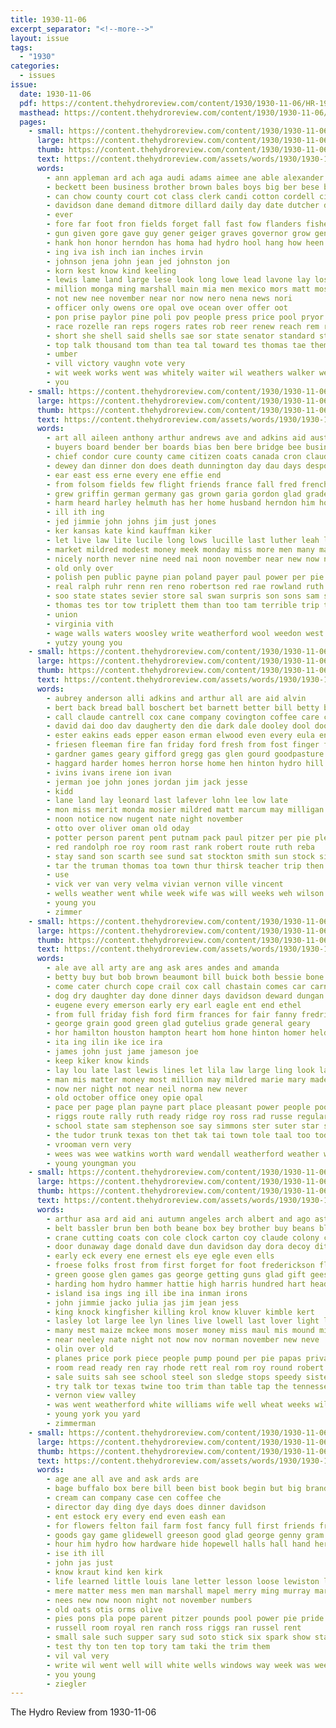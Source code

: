 ```yaml
---
title: 1930-11-06
excerpt_separator: "<!--more-->"
layout: issue
tags:
  - "1930"
categories:
  - issues
issue:
  date: 1930-11-06
  pdf: https://content.thehydroreview.com/content/1930/1930-11-06/HR-1930-11-06.pdf
  masthead: https://content.thehydroreview.com/content/1930/1930-11-06/masthead/HR-1930-11-06.jpg
  pages:
    - small: https://content.thehydroreview.com/content/1930/1930-11-06/small/HR-1930-11-06-01.jpg
      large: https://content.thehydroreview.com/content/1930/1930-11-06/large/HR-1930-11-06-01.jpg
      thumb: https://content.thehydroreview.com/content/1930/1930-11-06/thumbnails/HR-1930-11-06-01.jpg
      text: https://content.thehydroreview.com/assets/words/1930/1930-11-06/HR-1930-11-06-01.txt
      words:
        - ann appleman ard ach aga audi adams aimee ane able alexander ago ask alle alt aca arm all age anil ates and are alley
        - beckett been business brother brown bales boys big ber bese boy burns brought bee bas below burton bis but both buras born
        - can chow county court cot class clerk candi cotton cordell city coleman clinton chief cate carter cope campbell coey
        - davidson dane demand ditmore dillard daily day date dutcher ded demos dixon
        - ever
        - fore far foot fron fields forget fall fast fow flanders fisher from for first fire fon found fing
        - gun given gore gave guy gener geiger graves governor grow general glidewell gillett gar gen gillet glew garvey
        - hank hon honor herndon has homa had hydro hool hang how heen hore haskins hickman harrison holiday havel hastings high hold hoover
        - ing iva ish inch ian inches irvin
        - johnson jena john jean jed johnston jon
        - korn kest know kind keeling
        - lewis lame land large lese look long lowe lead lavone lay losing lies lie lani laswell leer lower little list lint like
        - million monga ming marshall main mia men mexico mors matt mos mark miles made mon mauk market mea mee mine maae may members murray mis matter morgan mayan mies miss
        - not new nee november near nor now nero nena news nori
        - officer only owens ore opal ove ocean over offer oot
        - pon prise paylor pine poli pov people press price pool pryor pei pound pack pree pein pues per pair pare pannell
        - race rozelle ran reps rogers rates rob reer renew reach rem ried row riggs roof rate rec roll
        - short she shell said shells sae sor state senator standard staple sever spies sen sat slates second school sill standing sneed santa spann saturday sir say street sweep shed sons sow sailors story smith sane sur seats sac shan som store shi staggs stacey scarth see sheriff storm stone stove sith shall special
        - top talk thousand tom than tea tal toward tes thomas tae them times tha thane town tue tower the tice thurs
        - umber
        - vill victory vaughn vote very
        - wit week works went was whitely waiter wil weathers walker welles wings will with ware wen weal weary well wall west world win weatherford
        - you
    - small: https://content.thehydroreview.com/content/1930/1930-11-06/small/HR-1930-11-06-02.jpg
      large: https://content.thehydroreview.com/content/1930/1930-11-06/large/HR-1930-11-06-02.jpg
      thumb: https://content.thehydroreview.com/content/1930/1930-11-06/thumbnails/HR-1930-11-06-02.jpg
      text: https://content.thehydroreview.com/assets/words/1930/1930-11-06/HR-1930-11-06-02.txt
      words:
        - art all aileen anthony arthur andrews ave and adkins aid austria ath ago are
        - buyers board bender ber boards bias ben bere bridge bee business bryan big bers brisbane but buy brothers bar beachy bene bank box bill brook born baby butler better boucher been body
        - chief condor cure county came citizen coats canada cron claude company city can covington cotton cutting crick caller con cause congress camp christmas crail cane
        - dewey dan dinner don does death dunnington day dau days despot dick during daughters
        - ear east ess erne every ene effie end
        - from folsom fields few flight friends france fall fred french fare frank fan for forget frankie file friday
        - grew griffin german germany gas grown garia gordon glad grade gun
        - harm heard harley helmuth has her home husband herndon him holmes henry high hydro had held hearst harris hom hopewell herbert health
        - ill ith ing
        - jed jimmie john johns jim just jones
        - ker kansas kate kind kauffman kiker
        - let live law lite lucile long lows lucille last luther leah levi living large less lon
        - market mildred modest money meek monday miss more men many maude mis minnie made mcfarlin maud mania mille may mil miles moth meno mary miller marion mens main
        - nicely north never nine need nai noon november near new now not name night nissley nay
        - old only over
        - polish pen public payne pian poland payer paul power per pie pounds peace profit present prior place pieper pool plain pack
        - real ralph ruhr renn ren reno robertson red rae rowland ruth reu rehm rank
        - soo state states sevier store sal swan surpris son sons sam siefert standard slagell sane shive sunday she summons suits sun simon sunda smith silk swartzendruber seen show sunde sells supper strong self service street south stock stutzman saturday
        - thomas tes tor tow triplett them than too tam terrible trip ten the take tax toward
        - union
        - virginia vith
        - wage walls waters woosley write weatherford wool weedon west worth weight why willing war was while works wear weather wife world week with winter wily wells will wonders
        - yutzy young you
    - small: https://content.thehydroreview.com/content/1930/1930-11-06/small/HR-1930-11-06-03.jpg
      large: https://content.thehydroreview.com/content/1930/1930-11-06/large/HR-1930-11-06-03.jpg
      thumb: https://content.thehydroreview.com/content/1930/1930-11-06/thumbnails/HR-1930-11-06-03.jpg
      text: https://content.thehydroreview.com/assets/words/1930/1930-11-06/HR-1930-11-06-03.txt
      words:
        - aubrey anderson alli adkins and arthur all are aid alvin
        - bert back bread ball boschert bet barnett better bill betty ben bos best black bring blum blanch business bil brother baby
        - call claude cantrell cox cane company covington coffee care crawl city cold car clinton
        - david dai doo dav daugherty den die dark dale dooley dool doole delbert drake dunithan day door dinner denny daughter
        - ester eakins eads epper eason erman elwood even every eula end elmer egg ellis edna
        - friesen fleeman fire fan friday ford fresh from fost finger forde fine floor for fill foreman fer frid folks fam
        - gardner games geary gifford gregg gas glen gourd goodpasture garman gordan grown georgia german george ghost gracie glad
        - haggard harder homes herron horse home hen hinton hydro hill henry hurt hesser harry har had hibbs hung huss hour her head him
        - ivins ivans irene ion ivan
        - jerman joe john jones jordan jim jack jesse
        - kidd
        - lane land lay leonard last lafever lohn lee low late
        - mon miss merit monda mosier mildred matt marcum may milligan mis mose mash monday mckee mond morning moser miller made mons
        - noon notice now nugent nate night november
        - otto over oliver oman old oday
        - potter person parent pent putnam pack paul pitzer per pie pleasant
        - red randolph roe roy room rast rank robert route ruth reba
        - stay sand son scarth see sund sat stockton smith sun stock sinclair sturgill sayre sunda ser saturday sup supper seats simpson sharry sunday
        - tar the truman thomas toa town thur thirsk teacher trip then top them ting till tol
        - use
        - vick ver van very velma vivian vernon ville vincent
        - wells weather went while week wife was will weeks weh wilson with webb wyatt wright weatherford west wee warde warren wilma wagon
        - young you
        - zimmer
    - small: https://content.thehydroreview.com/content/1930/1930-11-06/small/HR-1930-11-06-04.jpg
      large: https://content.thehydroreview.com/content/1930/1930-11-06/large/HR-1930-11-06-04.jpg
      thumb: https://content.thehydroreview.com/content/1930/1930-11-06/thumbnails/HR-1930-11-06-04.jpg
      text: https://content.thehydroreview.com/assets/words/1930/1930-11-06/HR-1930-11-06-04.txt
      words:
        - ale ave all arty are ang ask ares andes and amanda
        - betty buy but bob brown beaumont bill buick both bessie bone bennie blaine best bradley beams back been bonnie brought beck business bela box
        - come cater church cope crail cox call chastain comes car carne chambers clinton coach collie city cover close can colony cold cand company cast cham came cole
        - dog dry daughter day done dinner days davidson deward dungan deal due dallas
        - eugene every emerson early ery earl eagle ent end ethel
        - from full friday fish ford firm frances for fair fanny fredrick first farm fresh few friends folks frank
        - george grain good green glad gutelius grade general geary
        - hor hamilton houston hampton heart hom hone hinton homer held hydro heer has him hest home hancock holding huckleby half her homes how had hold hee
        - ita ing ilin ike ice ira
        - james john just jame jameson joe
        - keep kiker know kinds
        - lay lou late last lewis lines let lila law large ling look land lin little leb light
        - man mis matter money most million may mildred marie mary made miss mcelroy marcum mansell miller moe meek
        - now ner night not near neil norma new never
        - old october office oney opie opal
        - pace per page plan payne part place pleasant power people pool past pullen price post pastor pho paes
        - riggs route rally ruth ready ridge roy ross rad russe regular russell rand rom
        - school state sam stephenson soe say simmons ster suter star sih saturday she sunter sedan son soon sunday shelton sevier sale sun service see store safe sees show sales
        - the tudor trunk texas ton thet tak tai town tole taal too tod ted tae taken
        - vrooman vern very
        - wees was wee watkins worth ward wendall weatherford weather weight wife white wier wear work wood will week with weeks weldon way went wells well
        - young youngman you
    - small: https://content.thehydroreview.com/content/1930/1930-11-06/small/HR-1930-11-06-05.jpg
      large: https://content.thehydroreview.com/content/1930/1930-11-06/large/HR-1930-11-06-05.jpg
      thumb: https://content.thehydroreview.com/content/1930/1930-11-06/thumbnails/HR-1930-11-06-05.jpg
      text: https://content.thehydroreview.com/assets/words/1930/1930-11-06/HR-1930-11-06-05.txt
      words:
        - arthur asa ard aid ani autumn angeles arch albert and ago ast able allene are all allie august altus
        - belt bassler brun ben both beane box bey brother buy beans black been boul binder baby but ballew boys bottle beck big blood byrum best bow
        - crane cutting coats con cole clock carton coy claude colony coffee carls certain case curnutt come cobb chas call company came cecil cause collison carl can city corn
        - door dunaway dage donald dave dun davidson day dora decoy ditmore dandy dark daughter
        - early eck every ene ernest els eye egle even ells
        - froese folks frost from first forget for foot frederickson floyd flake friday finder fancy farm
        - green goose glen games gas george getting guns glad gift geese gat gather goods gun glass gene given
        - harding hom hydro hammer hattie high harris hundred hart heads hamilton hoes house hemry how him hunt heard heading has hinton hume had home harry hammet
        - island isa ings ing ill ibe ina inman irons
        - john jimmie jacko julia jas jim jean jess
        - king knock kingfisher killing krol know kluver kimble kert
        - lasley lot large lee lyn lines live lowell last lover light lahoma los let line louis lynch left look
        - many mest maize mckee mons moser money miss maul mis mound miller most more mildred may mapel milter male mustard
        - near neeley nate night not now nov norman november new neve
        - olin over old
        - planes price pork piece people pump pound per pie papas private pay pass powder pine pack
        - room read ready ren ray rhode rett real rom roy round robert route
        - sale suits sah see school steel son sledge stops speedy sister special stoves sunday saturday surprise selling stock stewart skaggs stutzman sie seen shower sali sun ser suit
        - try talk tor texas twine too trim than table tap the tennessee thomas tilt
        - vernon view valley
        - was went weatherford white williams wife well wheat weeks will work waffle wind watch war winning with week wild
        - young york you yard
        - zimmerman
    - small: https://content.thehydroreview.com/content/1930/1930-11-06/small/HR-1930-11-06-06.jpg
      large: https://content.thehydroreview.com/content/1930/1930-11-06/large/HR-1930-11-06-06.jpg
      thumb: https://content.thehydroreview.com/content/1930/1930-11-06/thumbnails/HR-1930-11-06-06.jpg
      text: https://content.thehydroreview.com/assets/words/1930/1930-11-06/HR-1930-11-06-06.txt
      words:
        - age ane all ave and ask ards are
        - bage buffalo box bere bill been bist book begin but big brand bey boy brothers beans billi bills bring business ber boucher bot benn beams blue
        - cream can company case cen coffee che
        - director day ding dye days does dinner davidson
        - ent estock ery every end even eash ean
        - for flowers felton fail farm fost fancy full first friends friday from fetta french
        - goods gay game glidewell greeson good glad george genny gram grain grade gare garvey given
        - hour him hydro how hardware hide hopewell halls hall hand her hatfield hong has home hallows health homer hallow hamilton happy
        - ise ith ill
        - john jas just
        - know kraut kind ken kirk
        - life learned little louis lane letter lesson loose lewiston light lat luck lon lodge like loc leather
        - mere matter mess men man marshall mapel merry ming murray market may meal miss mary mis manchester mon
        - nees new now noon night not november numbers
        - old oats otis orms olive
        - pies pons pla pope parent pitzer pounds pool power pie pride pinto pot place pickle pears pretty peaches
        - russell room royal ren ranch ross riggs ran russel rent
        - small sale such supper sary sud soto stick six spark show standard stand square spies servey sales style service school sell saturday special steer soon sutton sugar sillings sunrise store smith seem
        - test thy ton ten top tory tam taki the trim them
        - vil val very
        - write wil went well will white wells windows way week was wee world working wien with
        - you young
        - ziegler
---
```


The Hydro Review from 1930-11-06

<!--more-->

